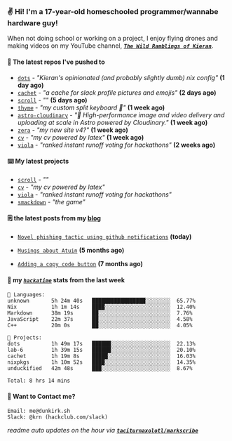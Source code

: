 ### ✌️ Hi! I'm a 17-year-old homeschooled programmer/wannabe hardware guy!

When not doing school or working on a project, I enjoy flying drones and making videos on my YouTube channel, [**_`The Wild Ramblings of Kieran`_**](https://youtube.com/@kieran.rambles).

#### 👷 The latest repos I've pushed to

- [`dots`](https://github.com/taciturnaxolotl/dots) - _"Kieran's opinionated (and probably slightly dumb) nix config"_ **(1 day ago)**
- [`cachet`](https://github.com/taciturnaxolotl/cachet) - _"a cache for slack profile pictures and emojis"_ **(2 days ago)**
- [`scroll`](https://github.com/taciturnaxolotl/scroll) - _""_ **(5 days ago)**
- [`thyme`](https://github.com/taciturnaxolotl/thyme) - _"my custom split keyboard 🫶"_ **(1 week ago)**
- [`astro-cloudinary`](https://github.com/cloudinary-community/astro-cloudinary) - _"🚀 High-performance image and video delivery and uploading at scale in Astro powered by Cloudinary."_ **(1 week ago)**
- [`zera`](https://github.com/taciturnaxolotl/zera) - _"my new site v4?"_ **(1 week ago)**
- [`cv`](https://github.com/taciturnaxolotl/cv) - _"my cv powered by latex"_ **(1 week ago)**
- [`viola`](https://github.com/taciturnaxolotl/viola) - _"ranked instant runoff voting for hackathons"_ **(2 weeks ago)**

#### ⌨️ My latest projects

- [`scroll`](https://github.com/taciturnaxolotl/scroll) - _""_
- [`cv`](https://github.com/taciturnaxolotl/cv) - _"my cv powered by latex"_
- [`viola`](https://github.com/taciturnaxolotl/viola) - _"ranked instant runoff voting for hackathons"_
- [`smackdown`](https://github.com/taciturnaxolotl/smackdown) - _"the game"_

#### 🗒️ the latest posts from my [blog](https://dunkirk.sh)

- [`Novel phishing tactic using github notifications`](https://dunkirk.sh/blog/github-phishing/) **(today)**

- [`Musings about Atuin`](https://dunkirk.sh/blog/atuin/) **(5 months ago)**

- [`Adding a copy code button`](https://dunkirk.sh/blog/adding-a-copy-button/) **(7 months ago)**



#### 📡 my [_`hackatime`_](https://waka.hackclub.com) stats from the last week

```text
💾 Languages:
unknown       5h 24m 40s   █████████████████░░░░░░░░  65.77%
Nix           1h 1m 14s    ████░░░░░░░░░░░░░░░░░░░░░  12.40%
Markdown      38m 19s      ██░░░░░░░░░░░░░░░░░░░░░░░  7.76%
JavaScript    22m 37s      ██░░░░░░░░░░░░░░░░░░░░░░░  4.58%
C++           20m 0s       ██░░░░░░░░░░░░░░░░░░░░░░░  4.05%

💼 Projects:
dots          1h 49m 17s   ██████░░░░░░░░░░░░░░░░░░░  22.13%
lab-6         1h 39m 15s   ██████░░░░░░░░░░░░░░░░░░░  20.10%
cachet        1h 19m 8s    █████░░░░░░░░░░░░░░░░░░░░  16.03%
nixpkgs       1h 10m 52s   ████░░░░░░░░░░░░░░░░░░░░░  14.35%
unduckified   42m 48s      ███░░░░░░░░░░░░░░░░░░░░░░  8.67%

Total: 8 hrs 14 mins
```

#### 📮 Want to Contact me?

```text
Email: me@dunkirk.sh
Slack: @krn (hackclub.com/slack)
```

_readme auto updates on the hour via [**`taciturnaxolotl/markscribe`**](https://github.com/taciturnaxolotl/markscribe)_
